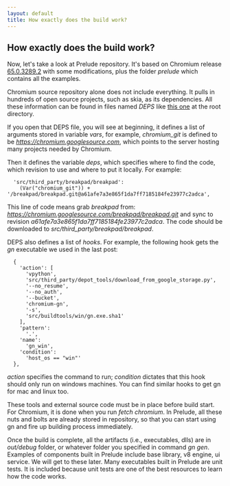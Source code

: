 ```yaml
---
layout: default
title: How exactly does the build work?
---
```

## [](#header-2) How exactly does the build work?

Now, let's take a look at Prelude repository. It's based on Chromium release [65.0.3289.2](https://chromium.googlesource.com/chromium/src.git/+/65.0.3289.2) with some modifications, plus the folder *prelude* which contains all the examples.

Chromium source repository alone does not include everything. It pulls in hundreds of open source projects, such as skia, as its dependencies. All these information can be found in files named *DEPS* like [this one](https://chromium.googlesource.com/chromium/src.git/+/65.0.3289.2/DEPS) at the root directory.

If you open that DEPS file, you will see at beginning, it defines a list of arguments stored in variable *vars*, for example, *chromium_git* is defined to be *https://chromium.googlesource.com*, which points to the server hosting many projects needed by Chromium.

Then it defines the variable *deps*, which specifies where to find the code, which revision to use and where to put it locally. For example:

```
  'src/third_party/breakpad/breakpad':
    (Var("chromium_git")) + '/breakpad/breakpad.git@a61afe7a3e865f1da7ff7185184fe23977c2adca',
```

This line of code means grab *breakpad* from: *https://chromium.googlesource.com/breakpad/breakpad.git* and sync to revision *a61afe7a3e865f1da7ff7185184fe23977c2adca*. The code should be downloaded to *src/third_party/breakpad/breakpad*.

DEPS also defines a list of *hooks*. For example, the following hook gets the *gn* executable we used in the last post:

```
  {
    'action': [
      'vpython',
      'src/third_party/depot_tools/download_from_google_storage.py',
      '--no_resume',
      '--no_auth',
      '--bucket',
      'chromium-gn',
      '-s',
      'src/buildtools/win/gn.exe.sha1'
    ],
    'pattern':
      '.',
    'name':
      'gn_win',
    'condition':
      'host_os == "win"'
  },
```

 *action* specifies the command to run; *condition* dictates that this hook should only run on windows machines. You can find similar hooks to get gn for mac and linux too.

These tools and external source code must be in place before build start. For Chromium, it is done when you run *fetch chromium*. In Prelude, all these nuts and bolts are already stored in repository, so that you can start using gn and fire up building process immediately.

Once the build is complete, all the artifacts (i.e., executables, dlls) are in *out/debug* folder, or whatever folder you specified in command *gn gen*. Examples of components built in Prelude include base library, v8 engine, ui service. We will get to these later. Many executables built in Prelude are unit tests. It is included because unit tests are one of the best resources to learn how the code works.

